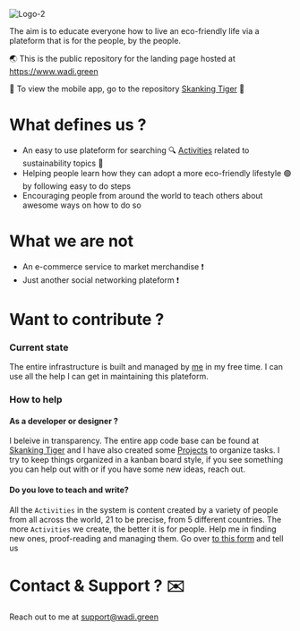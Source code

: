 ![Logo-2](https://user-images.githubusercontent.com/6280554/110627974-db5e2f80-81a2-11eb-8b31-4b482f1e5ac5.png)


The aim is to educate everyone how to live an eco-friendly life via a plateform that is for the people, by the people.

🌏 This is the public repository for the landing page hosted at https://www.wadi.green

📱 To view the mobile app, go to the repository [Skanking Tiger](https://github.com/wadi-green/skanking_tiger) 🐅

# What defines us ?

- An easy to use plateform for searching 🔍 [Activities](https://github.com/wadi-green/Wadi.Green/wiki/Activities) related to sustainability topics 🌲
- Helping people learn how they can adopt a more eco-friendly lifestyle 🟢 by following easy to do steps
- Encouraging people from around the world to teach others about awesome ways on how to do so

# What we are not 

- An e-commerce service to market merchandise ❗
- Just another social networking plateform ❗

# Want to contribute ?

### Current state

The entire infrastructure is built and managed by [me](https://github.com/MSaifAsif) in my free time. I can use all the help I can get in maintaining this plateform.

### How to help

#### As a developer or designer ? 
I beleive in transparency. The entire app code base can be found at [Skanking Tiger](https://github.com/wadi-green/skanking_tiger) and I have also created some [Projects](https://github.com/wadi-green/Wadi.Green/projects) to organize tasks. I try to keep things organized in a kanban board style, if you see something you can help out with or if you have some new ideas, reach out.

#### Do you love to teach and write?

All the `Activities` in the system is content created by a variety of people from all across the world, 21 to be precise, from 5 different countries. The more `Activities` we create, the better it is for people. Help me in finding new ones, proof-reading and managing them. Go over [to this form](https://www.wadi.green/activity.html) and tell us 

# Contact & Support ? ✉️

Reach out to me at support@wadi.green
